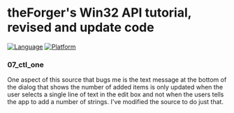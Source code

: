 # theForger's Win32 API tutorial, revised and update code
[![Language](https://img.shields.io/badge/Language%20-C-blue.svg)](https://github.com/GeorgePimpleton/theForger-winapi-tutorial/)
[![Platform](https://img.shields.io/badge/Platform%20-Win32-blue.svg)](https://github.com/GeorgePimpleton/theForger-winapi-tutorial/)

### 07_ctl_one

One aspect of this source that bugs me is the text message at the bottom of the dialog that shows the number of added items is only updated when the user selects a single line of text in the edit box and not when the users tells the app to add a number of strings.  I've modified the source to do just that.
